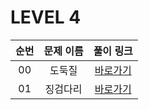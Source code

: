 # LEVEL 4

| 순번 | 문제 이름 | 풀이 링크 |
| :--: |:--: |:--: |
|00|도둑질 |[바로가기](https://github.com/westreed/ProgrammersAlgorithm/blob/main/lv4/%EB%8F%84%EB%91%91%EC%A7%88%20X.py)|
|01|징검다리 |[바로가기](https://github.com/westreed/ProgrammersAlgorithm/blob/main/lv4/%EC%A7%95%EA%B2%80%EB%8B%A4%EB%A6%AC%20X.py)|
